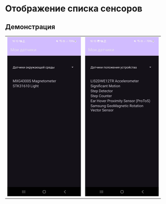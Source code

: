 # Отображение списка сенсоров

## Демонстрация

<table>
    <tr>
        <td><img src="images/1.jpg" width=360></td>
        <td><img src="images/2.jpg" width=360></td>
    </tr>
</table>